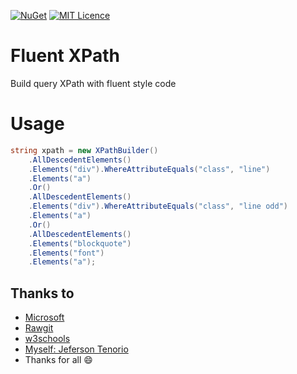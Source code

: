 [![NuGet](https://img.shields.io/nuget/v/ConsoleMenu-choice.svg)](https://www.nuget.org/packages/ConsoleMenu-choice/)
[![MIT Licence](https://badges.frapsoft.com/os/mit/mit.svg?v=103)](https://opensource.org/licenses/mit-license.php)
# Fluent XPath
Build query XPath with fluent style code
# Usage
``` C#
string xpath = new XPathBuilder()
	.AllDescedentElements()
	.Elements("div").WhereAttributeEquals("class", "line")
	.Elements("a")
	.Or()
	.AllDescedentElements()
	.Elements("div").WhereAttributeEquals("class", "line odd")
	.Elements("a")
	.Or()
	.AllDescedentElements()
	.Elements("blockquote")
	.Elements("font")
	.Elements("a");
```
## Thanks to
- [Microsoft](https://msdn.microsoft.com/en-us/library/ms256086.aspx)
- [Rawgit](https://rawgit.com/)
- [w3schools](http://www.w3schools.com/xml/xpath_syntax.asp)
- [Myself: Jeferson Tenorio](https://br.linkedin.com/in/jefersontenorio)
- Thanks for all :smile: